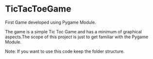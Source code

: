 # TicTacToeGame

First Game developed using Pygame Module.

The game is a simple Tic Toc Game and has a  minimum of graphical aspects.The scope of this project is just to get familiar with the Pygame Module. 

Note: If you want to use this code keep the folder structure.
